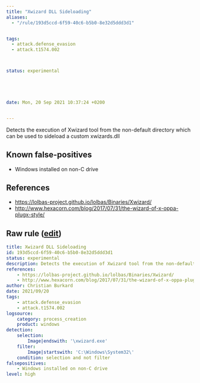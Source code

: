```yaml
---
title: "Xwizard DLL Sideloading"
aliases:
  - "/rule/193d5ccd-6f59-40c6-b5b0-8e32d5ddd3d1"


tags:
  - attack.defense_evasion
  - attack.t1574.002



status: experimental





date: Mon, 20 Sep 2021 10:37:24 +0200


---
```


Detects the execution of Xwizard tool from the non-default directory which can be used to sideload a custom xwizards.dll

<!--more-->


## Known false-positives

* Windows installed on non-C drive



## References

* https://lolbas-project.github.io/lolbas/Binaries/Xwizard/
* http://www.hexacorn.com/blog/2017/07/31/the-wizard-of-x-oppa-plugx-style/


## Raw rule ([edit](https://github.com/SigmaHQ/sigma/edit/master/rules/windows/process_creation/proc_creation_win_dll_sideload_xwizard.yml))
```yaml
title: Xwizard DLL Sideloading
id: 193d5ccd-6f59-40c6-b5b0-8e32d5ddd3d1
status: experimental
description: Detects the execution of Xwizard tool from the non-default directory which can be used to sideload a custom xwizards.dll
references:
    - https://lolbas-project.github.io/lolbas/Binaries/Xwizard/
    - http://www.hexacorn.com/blog/2017/07/31/the-wizard-of-x-oppa-plugx-style/
author: Christian Burkard 
date: 2021/09/20
tags:
    - attack.defense_evasion
    - attack.t1574.002
logsource:
    category: process_creation
    product: windows
detection:
    selection:
        Image|endswith: '\xwizard.exe'
    filter:
        Image|startswith: 'C:\Windows\System32\'
    condition: selection and not filter
falsepositives:
    - Windows installed on non-C drive
level: high

```
